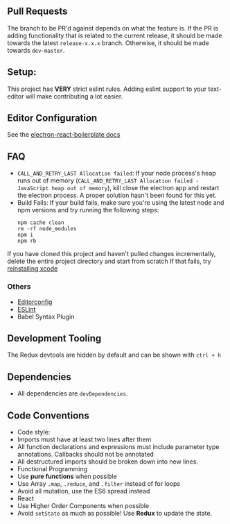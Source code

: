 ## Pull Requests
The branch to be PR'd against depends on what the feature is. If the PR is adding functionality that is related to the current release, it should be made towards the latest `release-x.x.x` branch. Otherwise, it should be made towards `dev-master`.

## Setup:
This project has **VERY** strict eslint rules. Adding eslint support to your text-editor will make contributing a lot easier.

## Editor Configuration

See the [electron-react-boilerplate docs](https://electron-react-boilerplate.js.org/docs/editor-configuration/)

## FAQ
 * `CALL_AND_RETRY_LAST Allocation failed`: If your node process's heap runs out of memory (`CALL_AND_RETRY_LAST Allocation failed - JavaScript heap out of memory`), kill close the electron app and restart the electron process. A proper solution hasn't been found for this yet.
 * Build Fails: If your build fails, make sure you're using the latest node and npm versions and try running the following steps:
   ```console
   npm cache clean
   rm -rf node_modules
   npm i
   npm rb
   ```
  If you have cloned this project and haven't pulled changes incrementally, delete the entire project directory and start from scratch
  If that fails, try [reinstalling xcode](https://github.com/chentsulin/electron-react-boilerplate/issues/383#issuecomment-246428151)

### Others
* [Editorconfig](http://editorconfig.org/#download)
* [ESLint](http://eslint.org/docs/user-guide/integrations#editors)
* Babel Syntax Plugin

## Development Tooling
The Redux devtools are hidden by default and can be shown with `ctrl + h`

## Dependencies
* All dependencies are `devDependencies`.

## Code Conventions
* Code style:
 * Imports must have at least two lines after them
 * All function declarations and expressions must include parameter type annotations. Callbacks should not be annotated
 * All destructured imports should be broken down into new lines.
* Functional Programming
 * Use **pure functions** when possible
 * Use Array `.map`, `.reduce`, and `.filter` instead of for loops
 * Avoid all mutation, use the ES6 spread instead
* React
 * Use Higher Order Components when possible
 * Avoid `setState` as much as possible! Use **Redux** to update the state.
